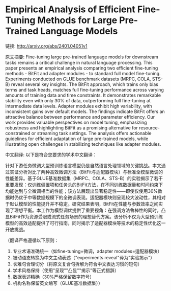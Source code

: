 # Empirical Analysis of Efficient Fine-Tuning Methods for Large Pre-Trained Language Models

链接: http://arxiv.org/abs/2401.04051v1

原文摘要:
Fine-tuning large pre-trained language models for downstream tasks remains a
critical challenge in natural language processing. This paper presents an
empirical analysis comparing two efficient fine-tuning methods - BitFit and
adapter modules - to standard full model fine-tuning. Experiments conducted on
GLUE benchmark datasets (MRPC, COLA, STS-B) reveal several key insights. The
BitFit approach, which trains only bias terms and task heads, matches full
fine-tuning performance across varying amounts of training data and time
constraints. It demonstrates remarkable stability even with only 30\% of data,
outperforming full fine-tuning at intermediate data levels. Adapter modules
exhibit high variability, with inconsistent gains over default models. The
findings indicate BitFit offers an attractive balance between performance and
parameter efficiency. Our work provides valuable perspectives on model tuning,
emphasizing robustness and highlighting BitFit as a promising alternative for
resource-constrained or streaming task settings. The analysis offers actionable
guidelines for efficient adaptation of large pre-trained models, while
illustrating open challenges in stabilizing techniques like adapter modules.

中文翻译:
以下是符合您要求的学术中文翻译：

针对下游任务微调大型预训练语言模型仍是自然语言处理领域的关键挑战。本文通过实证分析对比了两种高效微调方法（BitFit与适配器模块）与标准全模型微调的性能差异。基于GLUE基准数据集（MRPC、COLA、STS-B）的实验揭示了若干重要发现：仅训练偏置项和任务头的BitFit方法，在不同训练数据量和时间约束下均能达到与全微调相当的性能；该方法展现出显著稳定性——即使仅使用30%数据时仍优于中等数据规模下的全微调表现。适配器模块则呈现较大波动性，其相对于默认模型的性能提升并不稳定。研究结果表明，BitFit在性能与参数效率之间实现了理想平衡。本工作为模型调优提供了重要视角：在强调方法鲁棒性的同时，凸显BitFit作为资源受限或流式任务场景的理想替代方案。该分析不仅为大型预训练模型的高效适配提供了可行指南，同时揭示了适配器模块等技术的稳定性优化这一开放挑战。

（翻译严格遵循以下原则：
1. 专业术语准确统一（如fine-tuning=微调，adapter modules=适配器模块）
2. 被动语态转换为中文主动表述（"experiments reveal"译为"实验揭示"）
3. 长难句合理切分（将原文复合句拆解为符合中文表达习惯的短句）
4. 学术风格保持（使用"呈现""凸显""揭示"等正式措辞）
5. 数据表述精确（30%严格保留数字符号）
6. 机构名称保留英文缩写（GLUE基准数据集））
